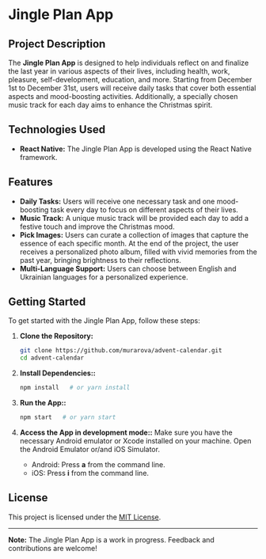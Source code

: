 # Jingle Plan App

## Project Description

The **Jingle Plan App** is designed to help individuals reflect on and finalize the last year in various aspects of their lives, including health, work, pleasure, self-development, education, and more. Starting from December 1st to December 31st, users will receive daily tasks that cover both essential aspects and mood-boosting activities. Additionally, a specially chosen music track for each day aims to enhance the Christmas spirit.

## Technologies Used

- **React Native:** The Jingle Plan App is developed using the React Native framework.

## Features

- **Daily Tasks:** Users will receive one necessary task and one mood-boosting task every day to focus on different aspects of their lives.
- **Music Track:** A unique music track will be provided each day to add a festive touch and improve the Christmas mood.
- **Pick Images:** Users can curate a collection of images that capture the essence of each specific month. At the end of the project, the user receives a personalized photo album, filled with vivid memories from the past year, bringing brightness to their reflections.
- **Multi-Language Support:** Users can choose between English and Ukrainian languages for a personalized experience.

## Getting Started

To get started with the Jingle Plan App, follow these steps:

1. **Clone the Repository:**
   ```bash
   git clone https://github.com/murarova/advent-calendar.git
   cd advent-calendar
   ```

2. **Install Dependencies::**
   ```bash
   npm install   # or yarn install
   ```


3. **Run the App::**
   ```bash
   npm start   # or yarn start
   ```

4. **Access the App in development mode::**
Make sure you have the necessary Android emulator or Xcode installed on your machine. Open the Android Emulator or/and iOS Simulator.
   * Android: Press **a** from the command line.
   * iOS: Press **i** from the command line.


## License

This project is licensed under the [MIT License](LICENSE.md).

---

**Note:** The Jingle Plan App is a work in progress. Feedback and contributions are welcome!
